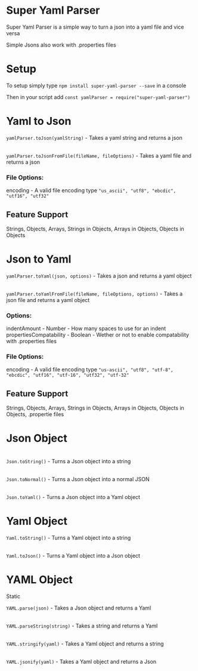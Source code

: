 # Super Yaml Parser

Super Yaml Parser is a simple way to turn a json into a yaml file and vice versa

Simple Jsons also work with .properties files



# Setup

To setup simply type `npm install super-yaml-parser --save` in a console

Then in your script add `const yamlParser = require("super-yaml-parser")`



# Yaml to Json

`yamlParser.toJson(yamlString)` - Takes a yaml string and returns a json

\
`yamlParser.toJsonFromFile(fileName, fileOptions)` - Takes a yaml file and returns a json

### File Options:
encoding - A valid file encoding type `"us_ascii", "utf8", "ebcdic", "utf16", "utf32"`

## Feature Support
Strings,
Objects,
Arrays,
Strings in Objects,
Arrays in Objects,
Objects in Objects



# Json to Yaml

`yamlParser.toYaml(json, options)` - Takes a json and returns a yaml object

\
`yamlParser.toYamlFromFile(fileName, fileOptions, options)` - Takes a json file and returns a yaml object

### Options:
indentAmount - Number - How many spaces to use for an indent\
propertiesCompatability - Boolean - Wether or not to enable compatability with .properties files

### File Options:
encoding - A valid file encoding type `"us-ascii", "utf8", "utf-8", "ebcdic", "utf16", "utf-16", "utf32", "utf-32"`

## Feature Support
Strings,
Objects,
Arrays,
Strings in Objects,
Arrays in Objects,
Objects in Objects,
.propertie files



# Json Object

\
`Json.toString()` - Turns a Json object into a string

\
`Json.toNormal()` - Turns a Json object into a normal JSON

\
`Json.toYaml()` - Turns a Json object into a Yaml object



# Yaml Object

`Yaml.toString()` - Turns a Yaml object into a string

\
`Yaml.toJson()` - Turns a Yaml object into a Json object



# YAML Object

Static

`YAML.parse(json)` - Takes a Json object and returns a Yaml

\
`YAML.parseString(string)` - Takes a string and returns a Yaml

\
`YAML.stringify(yaml)` - Takes a Yaml object and returns a string

\
`YAML.jsonify(yaml)` - Takes a Yaml object and returns a Json